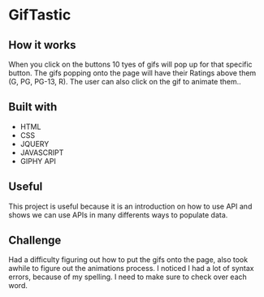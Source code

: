 # GifTastic

## How it works 

When you click on the buttons 10 tyes of gifs will pop up for that specific button. The gifs popping onto the page will have their Ratings above them (G, PG, PG-13, R). The user can also click on the gif to animate them..

## Built with 

- HTML 
- CSS
- JQUERY 
- JAVASCRIPT
- GIPHY API 



## Useful

This project is useful because it is an introduction on how to use API and shows we can use APIs in many differents ways to populate data. 

## Challenge 

Had a difficulty figuring out how to put the gifs onto the page, also took awhile to figure out the animations process. I noticed I had a lot of syntax errors, because of my spelling. I need to make sure to check over each word.